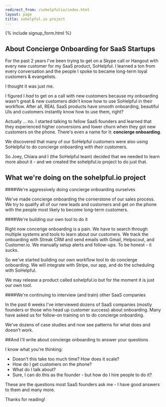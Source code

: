 ```yaml
---
redirect_from: /sohelpfulio/index.html
layout: page
title: sohelpful.io project
---
```


{% include signup_form.html %}

## About Concierge Onboarding for SaaS Startups

For the past 2 years I've been trying to get on a Skype call or Hangout with every new customer for my SaaS product, SoHelpful. I learned a ton from every conversation and the people I spoke to became long-term loyal customers &amp; evangelists.

I thought it was just me.

I figured I *had* to get on a call with new customers because my onboarding wasn't great &amp; new customers didn't know how to use SoHelpful in their workflow. After all, REAL SaaS products have smooth onboarding, beautiful UIs and customers instantly know how to use them, right?

Actually ... no. I started talking to fellow SaaS founders and learned that they experienced higher conversions and lower churn when they got new customers on the phone. There's even a name for it: **concierge onboarding**.

We discovered that many of our SoHelpful customers were also using SoHelpful to do concierge onboarding with *their* customers.

So Joey, Chiara and I (the SoHelpful team) decided that we needed to learn more about it - and we created the sohelpful.io project to do just that.

## What we're doing on the sohelpful.io project

####We're aggressively doing concierge onboarding  ourselves

We've made concierge onboarding the cornerstone of our sales process. We try to qualify all of our new leads and customers and get on the phone with the people most likely to become long-term customers.

####We're building our own tool to do it

Right now concerige onboarding is a pain. We have to search through multiple systems and tools to learn about our customers. We track the onboarding with Streak CRM and send emails with Gmail, Helpscout, and Customer.io. We manually setup alerts and follow-ups. To be honest - it sucks.

So we've started building our own workflow tool to do concierge onboarding. We will integrate with Stripe, our app, and do the scheduling with SoHelpful.

We may release a product called sohelpful.io but for the moment it is just our own tool.

####We're continuing to interview (and train) other SaaS companies

In the past 6 weeks I've interviewed dozens of SaaS companies (mostly founders or those who head up customer success) about onboarding. Many have asked us for follow-on training on to do concierge onboarding.

We've dozens of case studies and now see patterns for what does and doesn't work.


##And I'll write about concierge onboarding to answer your questions

I know what you're thinking:

+ Doesn't this take too much time? How does it scale?
+ How do I get customers on the phone?
+ What do I talk about?
+ Sure, I can do this as the founder - but how do I hire people to do it?

These are the questions most SaaS founders ask me - I have good answers to them and many more.

Thanks for reading!